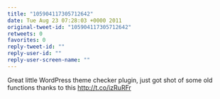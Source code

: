 ```yaml
---
title: "105904117305712642"
date: Tue Aug 23 07:28:03 +0000 2011
original-tweet-id: "105904117305712642"
retweets: 0
favorites: 0
reply-tweet-id: ""
reply-user-id: ""
reply-user-screen-name: ""
---
```

Great little WordPress theme checker plugin, just got shot of some old functions thanks to this http://t.co/izRuRFr
